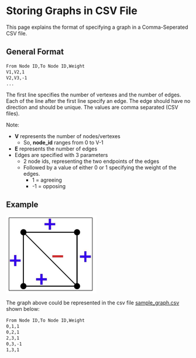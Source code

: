 # Storing Graphs in CSV File
This page explains the format of specifying a graph in a Comma-Seperated CSV file.

## General Format
```
From Node ID,To Node ID,Weight
V1,V2,1
V2,V3,-1
...
```
The first line specifies the number of vertexes and the number of edges. Each of the line after the first line specify an edge. The edge should have no direction and should be unique. The values are comma separated (CSV files).

Note:
 - **V** represents the number of nodes/vertexes
    - So, **node_id** ranges from 0 to V-1
 - **E** represents the number of edges
 - Edges are specified with 3 parameters
    - 2 node ids, representing the two endpoints of the edges
    - Followed by a value of either 0 or 1 specifying the weight of the edges.
        - 1 = agreeing
        - -1 = opposing

## Example
![alt text](https://github.com/tezktenr/CS267-Spring2022-GradProject-Group46/blob/main/sample-graphs/pic_sample_graph.png "Sample Graph Picture")

The graph above could be represented in the csv file [sample_graph.csv](https://github.com/tezktenr/CS267-Spring2022-GradProject-Group46/blob/main/sample-graphs/sample_graph.csv) shown below:

```
From Node ID,To Node ID,Weight
0,1,1
0,2,1
2,3,1
0,3,-1
1,3,1
```
